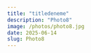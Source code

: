```yaml
---
title: "titledeneme"
description: "Photo8"
image: /photos/photo8.jpg
date: 2025-06-14
slug: Photo8
---
```

